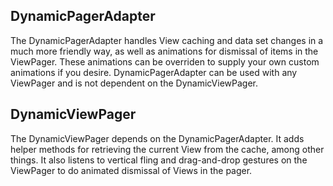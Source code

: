 ## DynamicPagerAdapter

The DynamicPagerAdapter handles View caching and data set changes in a much more friendly way, as well as animations for dismissal of items in the ViewPager. These animations can be overriden to supply your own custom animations if you desire. DynamicPagerAdapter can be used with any ViewPager and is not dependent on the DynamicViewPager.

## DynamicViewPager

The DynamicViewPager depends on the DynamicPagerAdapter. It adds helper methods for retrieving the current View from the cache, among other things. It also listens to vertical fling and drag-and-drop gestures on the ViewPager to do animated dismissal of Views in the pager.
